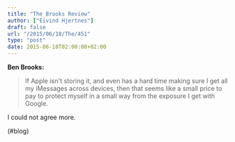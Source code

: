 ```yaml
---
title: "The Brooks Review"
author: ["Eivind Hjertnes"]
draft: false
url: "/2015/06/18/The/451"
type: "post"
date: 2015-06-18T02:00:00+02:00
---
```


**Ben Brooks:**

> If Apple isn't storing it, and even has a hard time making sure I get
> all my iMessages across devices, then that seems like a small price to
> pay to protect myself in a small way from the exposure I get with
> Google.

I could not agree more.

(#blog)
